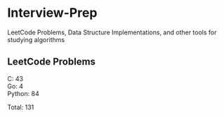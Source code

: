 # Interview-Prep
LeetCode Problems, Data Structure Implementations, and other tools for studying algorithms

## LeetCode Problems
C:      43<br/>
Go:     4<br/>
Python: 84<br/>

Total:  131
